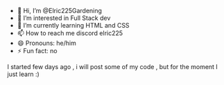 - 👋 Hi, I’m @Elric225Gardening
- 👀 I’m interested in Full Stack dev
- 🌱 I’m currently learning HTML and CSS
- 📫 How to reach me discord elric225
- 😄 Pronouns: he/him
- ⚡ Fun fact: no


I started few days ago , i will post some of my code , but for the moment I just learn :) 
